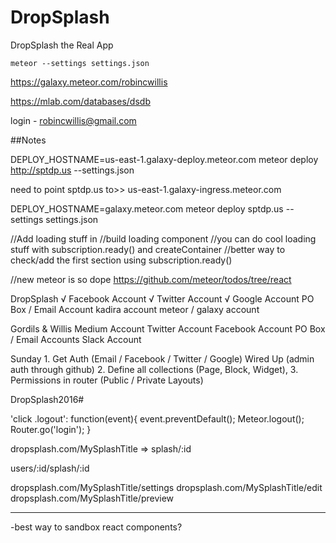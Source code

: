 # DropSplash
DropSplash the Real App


````
meteor --settings settings.json
````

https://galaxy.meteor.com/robincwillis

https://mlab.com/databases/dsdb

login - robincwillis@gmail.com


##Notes


DEPLOY_HOSTNAME=us-east-1.galaxy-deploy.meteor.com meteor deploy http://sptdp.us --settings.json


need to point sptdp.us to>> us-east-1.galaxy-ingress.meteor.com



DEPLOY_HOSTNAME=galaxy.meteor.com meteor deploy sptdp.us --settings settings.json


//Add loading stuff in
//build loading component
//you can do cool loading stuff with subscription.ready() and createContainer
//better way to check/add the first section using subscription.ready()


//new meteor is so dope
https://github.com/meteor/todos/tree/react

DropSplash
	√ Facebook Account
	√ Twitter Account
	√ Google Account
	PO Box / Email Account
	kadira account
	meteor / galaxy account

Gordils & Willis
	Medium Account
	Twitter Account
	Facebook Account
	PO Box / Email Accounts
	Slack Account

Sunday
	1. Get Auth (Email / Facebook / Twitter / Google) Wired Up (admin auth through github)
	2. Define all collections (Page, Block, Widget),
	3. Permissions in router (Public / Private Layouts)

DropSplash2016#


 'click .logout': function(event){
    event.preventDefault();
    Meteor.logout();
    Router.go('login');
}

dropsplash.com/MySplashTitle => splash/:id

users/:id/splash/:id

dropsplash.com/MySplashTitle/settings
dropsplash.com/MySplashTitle/edit
dropsplash.com/MySplashTitle/preview

----

-best way to sandbox react components?
